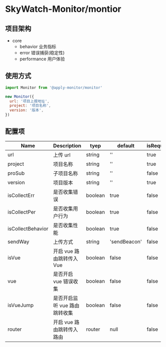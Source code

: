 # SkyWatch-Monitor/montior

## 项目架构

- core
  - behavior 业务指标
  - error 错误捕获(稳定性)
  - performance 用户体验

## 使用方式

```js
import Monitor from '@apply-monitor/monitor'

new Monitor({
  url: '项目上报地址',
  project: '项目名称',
  version: '版本',
})
```

## 配置项

| Name              | Description                   | tyep    | default      | isRequired |
| ----------------- | ----------------------------- | ------- | ------------ | ---------- |
| url               | 上传 url                      | string  | ''           | true       |
| project           | 项目名称                      | string  | ''           | true       |
| proSub            | 子项目名称                    | string  | ''           | false      |
| version           | 项目版本                      | string  | ''           | true       |
| isCollectErr      | 是否收集错误                  | boolean | true         | false      |
| isCollectPer      | 是否收集用户行为              | boolean | true         | false      |
| isCollectBehavior | 是否收集性能                  | boolean | true         | false      |
| sendWay           | 上传方式                      | string  | 'sendBeacon' | false      |
| isVue             | 开启 vue 路由跳转传入 Vue     | boolean | false        | false      |
| vue               | 是否开启 vue 错误收集         | boolean | false        | false      |
| isVueJump         | 是否开启监听 vue 路由跳转收集 | boolean | false        | false      |
| router            | 开启 vue 路由跳转传入路由     | router  | null         | false      |
